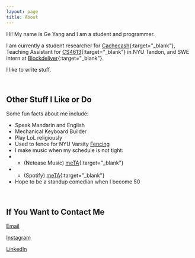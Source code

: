 ```yaml
---
layout: page
title: About
---
```

<!---
<p class="message">
  Hey there! This page is included as an example. Feel free to customize it for your own use upon downloading. Carry on!
</p>
-->


Hi! My name is Ge Yang and I am a student and programmer.


I am currently a student researcher for [Cachecash](https://github.com/KevinSirius/go-cachecash){:target="_blank"}, Teaching Assistant for [CS4613](https://engineering.nyu.edu/sites/default/files/2018-10/CS-UY%204613%20Artificial%20Intelligence.pdf){:target="_blank"} in NYU Tandon, and SWE intern at [Blockdeliver](https://www.blockdeliver.in/){:target="_blank"}.

I like to write stuff.

<br />

## Other Stuff I Like or Do

Some fun facts about me include:

- Speak Mandarin and English
- Mechanical Keyboard Builder
- Play LoL religiously
- Used to fence for NYU Varsity [Fencing](https://gonyuathletics.com/sports/mens-fencing/roster/kevin-yang/11525)
- I make music when my schedule is not tight: 
- - (Netease Music) [meTA](https://music.163.com/#/artist?id=13018040){:target="_blank"}
- - (Spotify) [meTA](https://open.spotify.com/artist/0wzJjzNA5CuQkQKiF7HaCx?si=GTIRnfJtQKSTBbA_Aff-dg){:target="_blank"} 
- Hope to be a standup comedian when I become 50

<br />

## If You Want to Contact Me

[Email](mailto:kevinsiriusyang@icloud.com)

[Instagram](https://www.instagram.com/kevinsiriusy/)

[LinkedIn](https://www.linkedin.com/in/ge-yang-52b62b100/)


